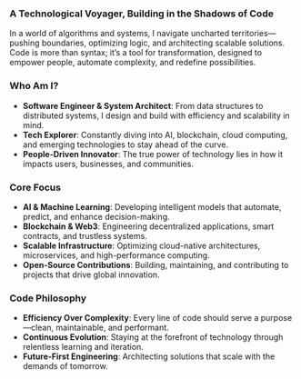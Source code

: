### A Technological Voyager, Building in the Shadows of Code  

In a world of algorithms and systems, I navigate uncharted territories—pushing boundaries, optimizing logic, and architecting scalable solutions. Code is more than syntax; it’s a tool for transformation, designed to empower people, automate complexity, and redefine possibilities.  

### Who Am I?  
- **Software Engineer & System Architect**: From data structures to distributed systems, I design and build with efficiency and scalability in mind.  
- **Tech Explorer**: Constantly diving into AI, blockchain, cloud computing, and emerging technologies to stay ahead of the curve.  
- **People-Driven Innovator**: The true power of technology lies in how it impacts users, businesses, and communities.  

### Core Focus  
- **AI & Machine Learning**: Developing intelligent models that automate, predict, and enhance decision-making.  
- **Blockchain & Web3**: Engineering decentralized applications, smart contracts, and trustless systems.  
- **Scalable Infrastructure**: Optimizing cloud-native architectures, microservices, and high-performance computing.  
- **Open-Source Contributions**: Building, maintaining, and contributing to projects that drive global innovation.  

### Code Philosophy  
- **Efficiency Over Complexity**: Every line of code should serve a purpose—clean, maintainable, and performant.  
- **Continuous Evolution**: Staying at the forefront of technology through relentless learning and iteration.  
- **Future-First Engineering**: Architecting solutions that scale with the demands of tomorrow.  
 
